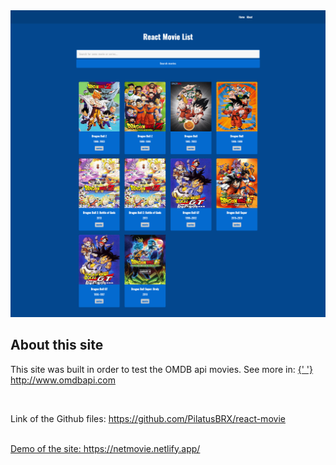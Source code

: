 <img src="screenshot/screenshot.jpg"/>

   <h2>About this site</h2>
        <p>
          This site was built in order to test the OMDB api movies. See more in:
          <a href='http://www.omdbapi.com/' target='_blank'>
            {' '}
            http://www.omdbapi.com
          </a>
        </p>
        <br />
        <p>
          Link of the Github files:
          <a href=' https://github.com/PilatusBRX/react-movie' target='_blank'>
            https://github.com/PilatusBRX/react-movie
          </a>
        </p>
        <br />
        <a href='https://netmovie.netlify.app' target='_blank'>
          Demo of the site: https://netmovie.netlify.app/
        </a>
      </div>
